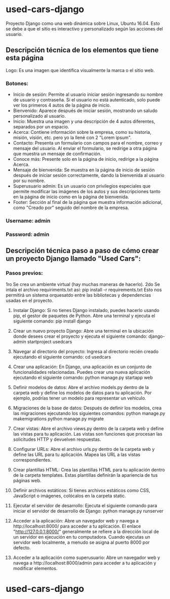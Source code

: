 # used-cars-django
Proyecto Django como una web dinámica sobre Linux, Ubuntu 16.04. Esto se debe a que el sitio es interactivo y personalizado según las acciones del usuario.

## Descripción técnica de los elementos que tiene esta página
Logo: Es una imagen que identifica visualmente la marca o el sitio web.

### Botones:

- Inicio de sesión: Permite al usuario iniciar sesión ingresando su nombre de usuario y contraseña. Si el usuario no está autenticado, solo puede ver los primeros 4 autos de la página de inicio.
- Bienvenido: Aparece después de iniciar sesión, mostrando un saludo personalizado al usuario.
- Inicio: Muestra una imagen y una descripción de 4 autos diferentes, separados por un espacio.
- Acerca: Contiene información sobre la empresa, como su historia, misión, visión, etc. pero yo la llené con 2 "Lorem ipsum".
- Contacto: Presenta un formulario con campos para el nombre, correo y mensaje del usuario. Al enviar el formulario, se redirige a otra página que muestra un mensaje de confirmación.
- Conoce más: Presente solo en la página de inicio, redirige a la página Acerca.
- Mensaje de bienvenida: Se muestra en la página de inicio de sesión después de iniciar sesión correctamente, dando la bienvenida al usuario por su nombre.
- Superusuario admin: Es un usuario con privilegios especiales que permite modificar las imágenes de los autos y sus descripciones tanto en la página de inicio como en la página de bienvenida.
- Footer: Sección al final de la página que muestra información adicional, como "Creado por" seguido del nombre de la empresa.

### Username: admin
### Password: admin

## Descripción técnica paso a paso de cómo crear un proyecto Django llamado "Used Cars":

### Pasos previos:

1ro Se crea un ambiente virtual (hay muchas maneras de hacerlo).
2do Se intala el archivo requiriments.txt así: pip install -r requirements.txt
Esto nos permitirá un sistema orquesatdo entre las bibliotecas y dependencias usadas en el proyecto.

1. Instalar Django: Si no tienes Django instalado, puedes hacerlo usando pip, el gestor de paquetes de Python. Abre una terminal y ejecuta el siguiente comando:
   pip install django
   
2. Crear un nuevo proyecto Django: Abre una terminal en la ubicación donde desees crear el proyecto y ejecuta el siguiente comando:
   django-admin startproject usedcars
   
3. Navegar al directorio del proyecto: Ingresa al directorio recién creado ejecutando el siguiente comando:
   cd usedcars
   
4. Crear una aplicación: En Django, una aplicación es un conjunto de funcionalidades relacionadas. Puedes crear una nueva aplicación ejecutando el siguiente comando:
   python manage.py startapp web
   
5. Definir modelos de datos: Abre el archivo models.py dentro de la carpeta web y define los modelos de datos para tu aplicación. Por ejemplo, podrías tener un modelo para representar un vehículo.
    
6. Migraciones de la base de datos: Después de definir los modelos, crea las migraciones ejecutando los siguientes comandos:
   python manage.py makemigrations
   python manage.py migrate
7. Crear vistas: Abre el archivo views.py dentro de la carpeta web y define las vistas para tu aplicación. Las vistas son funciones que procesan las solicitudes HTTP y devuelven respuestas.

8. Configurar URLs: Abre el archivo urls.py dentro de la carpeta web y define las URL para tu aplicación. Mapea las URL a las vistas correspondientes.

9. Crear plantillas HTML: Crea las plantillas HTML para tu aplicación dentro de la carpeta templates. Estas plantillas definirán la apariencia de tus páginas web.

10. Definir archivos estáticos: Si tienes archivos estáticos como CSS, JavaScript o imágenes, colócalos en la carpeta static.

11. Ejecutar el servidor de desarrollo: Ejecuta el siguiente comando para iniciar el servidor de desarrollo de Django:
    python manage.py runserver

12. Acceder a la aplicación: Abre un navegador web y navega a http://localhost:8000/ para acceder a tu aplicación.
    El enlace "http://127.0.0.1:8000/" generalmente se refiere a la dirección local de un servidor en ejecución en tu computadora.
    Cuando ejecutas un servidor web localmente, a menudo se asigna al puerto 8000 por defecto.

13. Acceder a la aplicación como superusuario: Abre un navegador web y navega a http://localhost:8000/admin para acceder a tu aplicación y modificar elementos.


# used-cars-django
